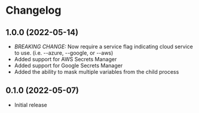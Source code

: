 # Changelog

## 1.0.0 (2022-05-14)
- *BREAKING CHANGE:* Now require a service flag indicating cloud service to use. (i.e. --azure, --google, or --aws)
- Added support for AWS Secrets Manager
- Added support for Google Secrets Manager
- Added the ability to mask multiple variables from the child process

## 0.1.0 (2022-05-07)

- Initial release
